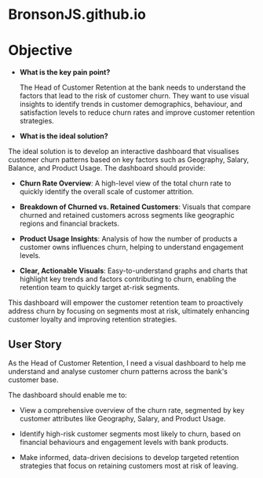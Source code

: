 # BronsonJS.github.io

# Objective

- **What is the key pain point?**

  The Head of Customer Retention at the bank needs to understand the factors that lead to the risk of customer churn. They want to use visual insights to identify trends in customer demographics, behaviour, and satisfaction levels to reduce churn rates and improve customer retention strategies.

- **What is the ideal solution?**
  
The ideal solution is to develop an interactive dashboard that visualises customer churn patterns based on key factors such as Geography, Salary, Balance, and Product Usage. The dashboard should provide:

- **Churn Rate Overview**: A high-level view of the total churn rate to quickly identify the overall scale of customer attrition.
  
- **Breakdown of Churned vs. Retained Customers**: Visuals that compare churned and retained customers across segments like geographic regions and financial brackets.
  
- **Product Usage Insights**: Analysis of how the number of products a customer owns influences churn, helping to understand engagement levels.
  
- **Clear, Actionable Visuals**: Easy-to-understand graphs and charts that highlight key trends and factors contributing to churn, enabling the retention team to quickly target at-risk segments.

This dashboard will empower the customer retention team to proactively address churn by focusing on segments most at risk, ultimately enhancing customer loyalty and improving retention strategies.

## User Story 

As the Head of Customer Retention, I need a visual dashboard to help me understand and analyse customer churn patterns across the bank's customer base.

The dashboard should enable me to:

- View a comprehensive overview of the churn rate, segmented by key customer attributes like Geography, Salary, and Product Usage.
  
- Identify high-risk customer segments most likely to churn, based on financial behaviours and engagement levels with bank products.
  
- Make informed, data-driven decisions to develop targeted retention strategies that focus on retaining customers most at risk of leaving.
